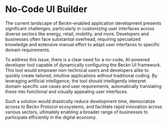 # No-Code UI Builder

The current landscape of Beckn-enabled application development presents significant challenges, particularly in customizing user interfaces across diverse sectors like energy, retail, mobility, and more. Developers and businesses often face substantial overhead, requiring specialized knowledge and extensive manual effort to adapt user interfaces to specific domain requirements.

To address this issue, there is a clear need for a no-code, AI-powered developer tool capable of dynamically configuring the Beckn UI framework. This tool would empower non-technical users and developers alike to quickly create tailored, intuitive applications without traditional coding. By leveraging artificial intelligence, the tool should intelligently interpret domain-specific use cases and user requirements, automatically translating these into functional and visually appealing user interfaces.

Such a solution would drastically reduce development time, democratize access to Beckn Protocol ecosystems, and facilitate rapid innovation across various sectors, ultimately enabling a broader range of businesses to participate efficiently in the digital economy.
